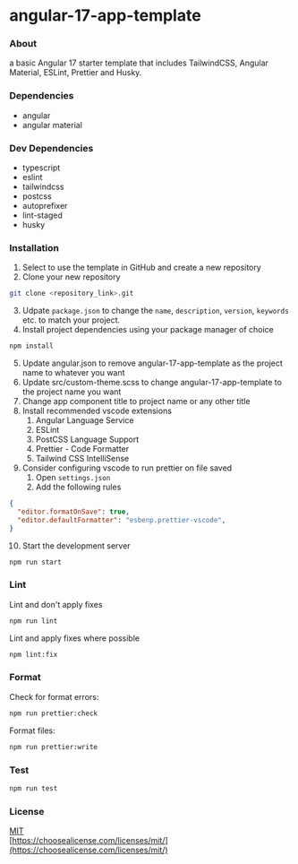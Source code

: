 # angular-17-app-template

### About
a basic Angular 17 starter template that includes TailwindCSS, Angular Material, ESLint, Prettier and Husky.

### Dependencies
- angular
- angular material

### Dev Dependencies
- typescript
- eslint
- tailwindcss
- postcss
- autoprefixer
- lint-staged
- husky

### Installation
1. Select to use the template in GitHub and create a new repository
2. Clone your new repository
```bash
git clone <repository_link>.git
```
3. Udpate `package.json` to change the `name`, `description`, `version`, `keywords` etc. to match your project.
4. Install project dependencies using your package manager of choice
```bash
npm install
```
5. Update angular.json to remove angular-17-app-template as the project name to whatever you want
6. Update src/custom-theme.scss to change angular-17-app-template to the project name you want
7. Change app component title to project name or any other title
8. Install recommended vscode extensions
    1. Angular Language Service
    2. ESLint
    3. PostCSS Language Support
    4. Prettier - Code Formatter
    5. Tailwind CSS IntelliSense
9. Consider configuring vscode to run prettier on file saved
    1. Open `settings.json`
    2. Add the following rules
```json
{
  "editor.formatOnSave": true,
  "editor.defaultFormatter": "esbenp.prettier-vscode",
}
```
10. Start the development server
```bash
npm run start
```

### Lint
Lint and don't apply fixes
```bash
npm run lint
```

Lint and apply fixes where possible
```bash
npm lint:fix
```

### Format
Check for format errors:
```bash
npm run prettier:check
```

Format files:
```bash
npm run prettier:write
```

### Test
```bash
npm run test
```

### License
[MIT](https://github.com/JakeBisson8/angular-17-app-template/blob/main/LICENSE)  
[https://choosealicense.com/licenses/mit/](https://choosealicense.com/licenses/mit/)

